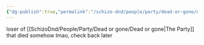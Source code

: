 ```yaml
---
{"dg-publish":true,"permalink":"/schizo-dnd/people/party/dead-or-gone/deez/"}
---
```



loser of [[SchizoDnd/People/Party/Dead or gone/Dead or gone\|The Party]] that died somehow lmao, check back later